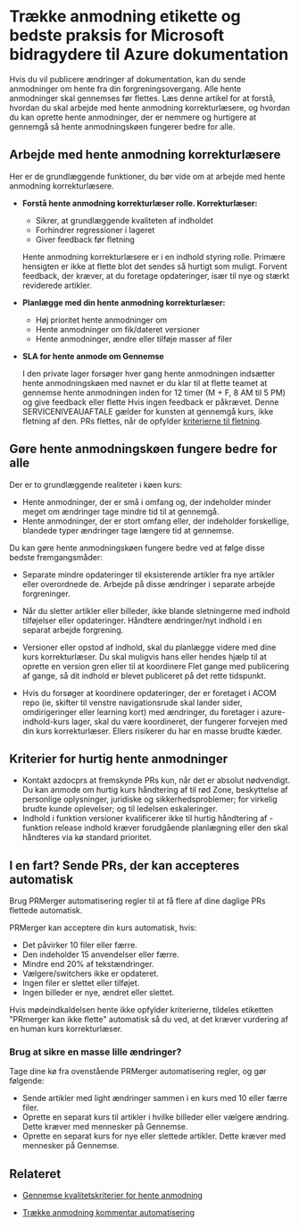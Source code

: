 # <a name="pull-request-etiquette-and-best-practices-for-microsoft-contributors-to-azure-documentation"></a>Trække anmodning etikette og bedste praksis for Microsoft bidragydere til Azure dokumentation

Hvis du vil publicere ændringer af dokumentation, kan du sende anmodninger om hente fra din forgreningsovergang. Alle hente anmodninger skal gennemses før flettes. Læs denne artikel for at forstå, hvordan du skal arbejde med hente anmodning korrekturlæsere, og hvordan du kan oprette hente anmodninger, der er nemmere og hurtigere at gennemgå så hente anmodningskøen fungerer bedre for alle.

## <a name="working-with-pull-request-reviewers"></a>Arbejde med hente anmodning korrekturlæsere

Her er de grundlæggende funktioner, du bør vide om at arbejde med hente anmodning korrekturlæsere. 

- <b>Forstå hente anmodning korrekturlæser rolle. Korrekturlæser:</b>
  - Sikrer, at grundlæggende kvaliteten af indholdet
  - Forhindrer regressioner i lageret
  - Giver feedback før fletning

  Hente anmodning korrekturlæsere er i en indhold styring rolle. Primære hensigten er ikke at flette blot det sendes så hurtigt som muligt. Forvent feedback, der kræver, at du foretage opdateringer, især til nye og stærkt reviderede artikler.

- <b>Planlægge med din hente anmodning korrekturlæser:</b>
  - Høj prioritet hente anmodninger om
  - Hente anmodninger om fik/dateret versioner
  - Hente anmodninger, ændre eller tilføje masser af filer

- <b>SLA for hente anmode om Gennemse</b>

  I den private lager forsøger hver gang hente anmodningen indsætter hente anmodningskøen med navnet er du klar til at flette teamet at gennemse hente anmodningen inden for 12 timer (M + F, 8 AM til 5 PM) og give feedback eller flette Hvis ingen feedback er påkrævet. Denne SERVICENIVEAUAFTALE gælder for kunsten at gennemgå kurs, ikke fletning af den. PRs flettes, når de opfylder [kriterierne til fletning](contributor-guide-pr-criteria.md). 

## <a name="make-the-pull-request-queue-work-better-for-everyone"></a>Gøre hente anmodningskøen fungere bedre for alle

Der er to grundlæggende realiteter i køen kurs:

- Hente anmodninger, der er små i omfang og, der indeholder minder meget om ændringer tage mindre tid til at gennemgå. 
- Hente anmodninger, der er stort omfang eller, der indeholder forskellige, blandede typer ændringer tage længere tid at gennemse.

Du kan gøre hente anmodningskøen fungere bedre ved at følge disse bedste fremgangsmåder:

- Separate mindre opdateringer til eksisterende artikler fra nye artikler eller overordnede de. Arbejde på disse ændringer i separate arbejde forgreninger. 

- Når du sletter artikler eller billeder, ikke blande sletningerne med indhold tilføjelser eller opdateringer. Håndtere ændringer/nyt indhold i en separat arbejde forgrening.

- Versioner eller opstod af indhold, skal du planlægge videre med dine kurs korrekturlæser. Du skal muligvis hans eller hendes hjælp til at oprette en version gren eller til at koordinere Flet gange med publicering af gange, så dit indhold er blevet publiceret på det rette tidspunkt.

- Hvis du forsøger at koordinere opdateringer, der er foretaget i ACOM repo (ie, skifter til venstre navigationsrude skal lander sider, omdirigeringer eller learning kort) med ændringer, du foretager i azure-indhold-kurs lager, skal du være koordineret, der fungerer forvejen med din kurs korrekturlæser. Ellers risikerer du har en masse brudte kæder.

## <a name="criteria-for-expedited-pull-requests"></a>Kriterier for hurtig hente anmodninger

- Kontakt azdocprs at fremskynde PRs kun, når det er absolut nødvendigt. Du kan anmode om hurtig kurs håndtering af til rød Zone, beskyttelse af personlige oplysninger, juridiske og sikkerhedsproblemer; for virkelig brudte kunde oplevelser; og til ledelsen eskaleringer. 
- Indhold i funktion versioner kvalificerer ikke til hurtig håndtering af - funktion release indhold kræver forudgående planlægning eller den skal håndteres via kø standard prioritet.


## <a name="in-a-hurry-submit-prs-that-can-be-accepted-automatically"></a>I en fart? Sende PRs, der kan accepteres automatisk

Brug PRMerger automatisering regler til at få flere af dine daglige PRs flettede automatisk.

PRMerger kan acceptere din kurs automatisk, hvis:
* Det påvirker 10 filer eller færre.
* Den indeholder 15 anvendelser eller færre.
* Mindre end 20% af tekstændringer.
* Vælgere/switchers ikke er opdateret.
* Ingen filer er slettet eller tilføjet.
* Ingen billeder er nye, ændret eller slettet.

Hvis mødeindkaldelsen hente ikke opfylder kriterierne, tildeles etiketten "PRmerger kan ikke flette" automatisk så du ved, at det kræver vurdering af en human kurs korrekturlæser.

### <a name="need-to-make-a-lot-of-little-changes"></a>Brug at sikre en masse lille ændringer?

Tage dine kø fra ovenstående PRMerger automatisering regler, og gør følgende:
* Sende artikler med light ændringer sammen i en kurs med 10 eller færre filer.
* Oprette en separat kurs til artikler i hvilke billeder eller vælgere ændring. Dette kræver med mennesker på Gennemse.
* Oprette en separat kurs for nye eller slettede artikler. Dette kræver med mennesker på Gennemse.

## <a name="related"></a>Relateret

- [Gennemse kvalitetskriterier for hente anmodning](contributor-guide-pr-criteria.md)

- [Trække anmodning kommentar automatisering](contributor-guide-pull-request-comments.md)
